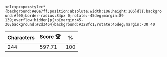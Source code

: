 `<dl><p><p><style>*{background:#e0e7ff;position:absolute;width:106;height:106}dl{;background:#f00;border-radius:84px 0;rotate:-45deg;margin:89 139;overflow:hidden}p{+p{margin:45-30;background:#2d3464}background:#328fc1;rotate:45deg;margin:-30 40`

| Characters | Score 🏆 | %   |
| ---------- | -------- | --- |
| 244        | 597.71   | 100 |
